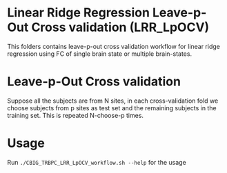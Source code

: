 # Linear Ridge Regression Leave-p-Out Cross validation (LRR_LpOCV)

This folders contains leave-p-out cross validation workflow for linear ridge regression using FC of single brain state or multiple brain-states.
# Leave-p-Out Cross validation
Suppose all the subjects are from N sites, in each cross-validation fold we choose subjects from p sites as test set and the remaining subjects in the training set. This is repeated N-choose-p times.
# Usage
Run `./CBIG_TRBPC_LRR_LpOCV_workflow.sh --help` for the usage